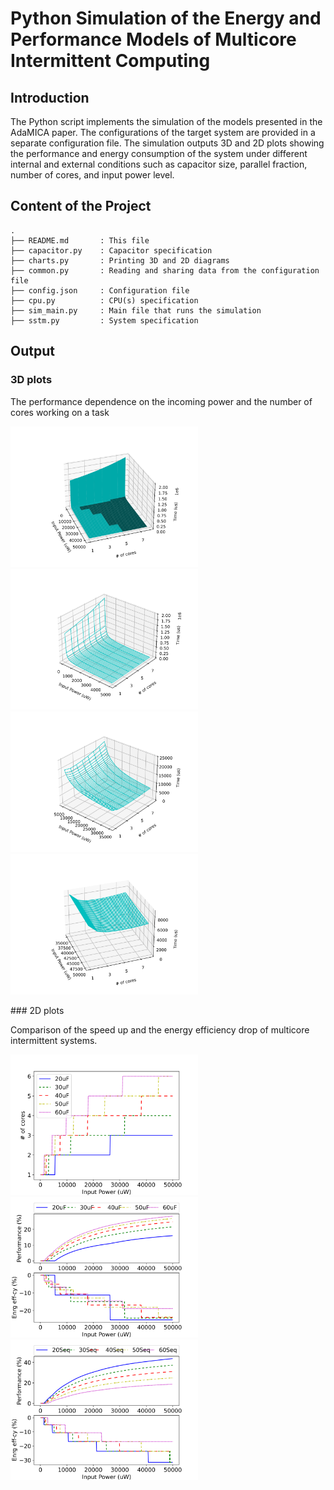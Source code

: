 # Python Simulation of the Energy and Performance Models of Multicore Intermittent Computing

## Introduction

The Python script implements the simulation of the models presented in the AdaMICA paper. The configurations of the target system are provided in a separate configuration file. The simulation outputs 3D and 2D plots showing the performance and energy consumption of the system under different internal and external conditions such as capacitor size, parallel fraction, number of cores, and input power level.

## Content of the Project

```
.
├── README.md       : This file
├── capacitor.py    : Capacitor specification
├── charts.py       : Printing 3D and 2D diagrams
├── common.py       : Reading and sharing data from the configuration file
├── config.json     : Configuration file
├── cpu.py          : CPU(s) specification
├── sim_main.py     : Main file that runs the simulation
├── sstm.py         : System specification
```

## Output

### 3D plots

The performance dependence on the incoming power and the number of cores working on a task
<p float="left">
  <img src="../img/3dAll.svg" width="300">
  <img src="../img/3d1p.svg" width="300">
  <img src="../img/3d2p.svg" width="300">
  <img src="../img/3d3p.svg" width="300">
</p>
### 2D plots

Comparison of the speed up and the energy efficiency drop of multicore intermittent systems.
<p float="left">
  <img src="../img/2d_1.svg" width="300">
  <img src="../img/2d_2.svg" width="300">
  <img src="../img/2d_3.svg" width="300">
</p>
